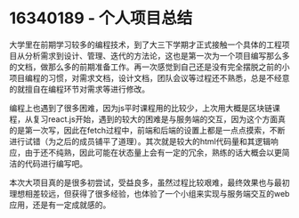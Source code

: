 # 16340189 - 个人项目总结

大学里在前期学习较多的编程技术，到了大三下学期才正式接触一个具体的工程项目从分析需求到设计、管理、迭代的方法论，这也是第一次为一个项目编写那么多的文档，做那么多的前期准备工作。再一次感觉到自己还是没有完全摆脱之前的小项目编程的习惯，对需求文档，设计文档，团队会议等过程还不熟悉，总是不经意的就擅自在编程环节对需求等进行修改。

编程上也遇到了很多困难，因为js平时课程用的比较少，上次用大概是区块链课程，从复习react.js开始，遇到的较大的困难是与服务端的交互，因为这个方面真的是第一次写，因此在fetch过程中，前端和后端的设置上都是一点点摸索，不断进行试错（为之后的成员铺平了道理）。其次就是较大的html代码量和其逻辑响应，由于还不纯熟，因此可能在状态量上会有一定的冗余，熟练的话大概会以更简洁的代码进行编写吧。

本次大项目真的是很多初尝试，受益良多，虽然过程比较艰难，最终效果也与最初理想相差较远，但获得了很多经验，也体验了一个小组来实现与服务端交互的web应用，还是有一定成就感的。